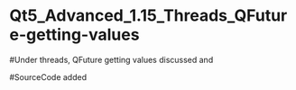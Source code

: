 # Qt5_Advanced_1.15_Threads_QFuture-getting-values

#Under threads, QFuture getting values discussed and

#SourceCode added
